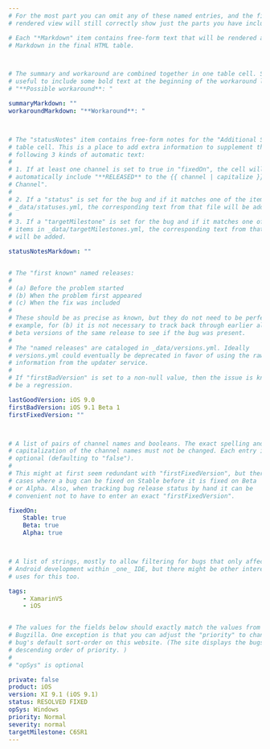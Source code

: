```yaml
---
# For the most part you can omit any of these named entries, and the final
# rendered view will still correctly show just the parts you have included.

# Each "*Markdown" item contains free-form text that will be rendered as
# Markdown in the final HTML table.



# The summary and workaround are combined together in one table cell. So it is
# useful to include some bold text at the beginning of the workaround like
# "**Possible workaround**: "

summaryMarkdown: ""
workaroundMarkdown: "**Workaround**: "



# The "statusNotes" item contains free-form notes for the "Additional Status"
# table cell. This is a place to add extra information to supplement the
# following 3 kinds of automatic text:
#
# 1. If at least one channel is set to true in "fixedOn", the cell will
# automatically include "**RELEASED** to the {{ channel | capitalize }}
# Channel".
#
# 2. If a "status" is set for the bug and if it matches one of the items in
# _data/statuses.yml, the corresponding text from that file will be added.
#
# 3. If a "targetMilestone" is set for the bug and if it matches one of the
# items in _data/targetMilestones.yml, the corresponding text from that file
# will be added.

statusNotesMarkdown: ""


# The "first known" named releases:
#
# (a) Before the problem started
# (b) When the problem first appeared
# (c) When the fix was included
#
# These should be as precise as known, but they do not need to be perfect. For
# example, for (b) it is not necessary to track back through earlier alpha or
# beta versions of the same release to see if the bug was present.
#
# The "named releases" are cataloged in _data/versions.yml. Ideally
# versions.yml could eventually be deprecated in favor of using the raw live
# information from the updater service.
#
# If "firstBadVersion" is set to a non-null value, then the issue is known to
# be a regression.

lastGoodVersion: iOS 9.0
firstBadVersion: iOS 9.1 Beta 1
firstFixedVersion: ""



# A list of pairs of channel names and booleans. The exact spelling and
# capitalization of the channel names must not be changed. Each entry is
# optional (defaulting to "false").
#
# This might at first seem redundant with "firstFixedVersion", but there are
# cases where a bug can be fixed on Stable before it is fixed on Beta
# or Alpha. Also, when tracking bug release status by hand it can be
# convenient not to have to enter an exact "firstFixedVersion".

fixedOn:
    Stable: true
    Beta: true
    Alpha: true



# A list of strings, mostly to allow filtering for bugs that only affect iOS or
# Android development within _one_ IDE, but there might be other interesting
# uses for this too.

tags:
    - XamarinVS
    - iOS


# The values for the fields below should exactly match the values from
# Bugzilla. One exception is that you can adjust the "priority" to change the
# bug's default sort-order on this website. (The site displays the bugs in
# descending order of priority. )
#
# "opSys" is optional

private: false
product: iOS
version: XI 9.1 (iOS 9.1)
status: RESOLVED FIXED
opSys: Windows
priority: Normal
severity: normal
targetMilestone: C6SR1
---
```

